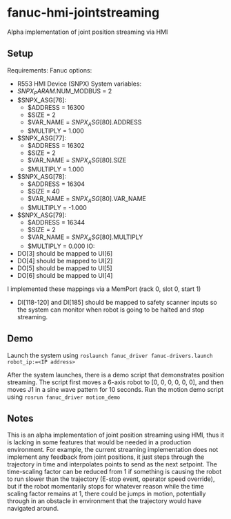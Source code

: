 # fanuc-hmi-jointstreaming
Alpha implementation of joint position streaming via HMI

## Setup
Requirements:
Fanuc options:
- R553 HMI Device (SNPX)
System variables:
- $SNPX_PARAM.$NUM_MODBUS = 2
- $SNPX_ASG[76]:
  -	$ADDRESS = 16300
  -	$SIZE = 2
  -	$VAR_NAME = $SNPX_ASG[80].$ADDRESS
  -	$MULTIPLY = 1.000
- $SNPX_ASG[77]:
  -	$ADDRESS = 16302
  -	$SIZE = 2
  -	$VAR_NAME = $SNPX_ASG[80].$SIZE
  -	$MULTIPLY = 1.000
- $SNPX_ASG[78]:
  -	$ADDRESS = 16304
  -	$SIZE = 40
  -	$VAR_NAME = $SNPX_ASG[80].$VAR_NAME
  -	$MULTIPLY = -1.000
- $SNPX_ASG[79]:
  -	$ADDRESS = 16344
  -	$SIZE = 2
  -	$VAR_NAME = $SNPX_ASG[80].$MULTIPLY
  -	$MULTIPLY = 0.000
IO:
- DO[3] should be mapped to UI[6]
- DO[4] should be mapped to UI[2]
- DO[5] should be mapped to UI[5]
- DO[6] should be mapped to UI[4]

I implemented these mappings via a MemPort (rack 0, slot 0, start 1)
- DI[118-120] and DI[185] should be mapped to safety scanner inputs so the system can monitor when robot is going to be halted and stop streaming.


## Demo
Launch the system using `roslaunch fanuc_driver fanuc-drivers.launch robot_ip:=<IP address>`

After the system launches, there is a demo script that demonstrates position streaming.
The script first moves a 6-axis robot to [0, 0, 0, 0, 0, 0], and then moves J1 in a sine wave pattern for 10 seconds.
Run the motion demo script using `rosrun fanuc_driver motion_demo`

## Notes
This is an alpha implementation of joint position streaming using HMI, thus it is lacking in some features that would be needed
in a production environment. For example, the current streaming implementation does not implement any feedback from joint positions, it just steps through the trajectory
in time and interpolates points to send as the next setpoint. The time-scaling factor can be reduced from 1 if something is
causing the robot to run slower than the trajectory (E-stop event, operator speed override), but if the robot momentarily stops for whatever reason while the time
scaling factor remains at 1, there could be jumps in motion, potentially through in an obstacle in environment that the trajectory would have navigated around.
